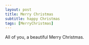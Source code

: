 ```yaml
---
layout: post
title: Merry Christmas
subtitle: happy Christmas
tags: [MerryChristmas]
---
```


All of you, a beautiful Merry Christmas.
